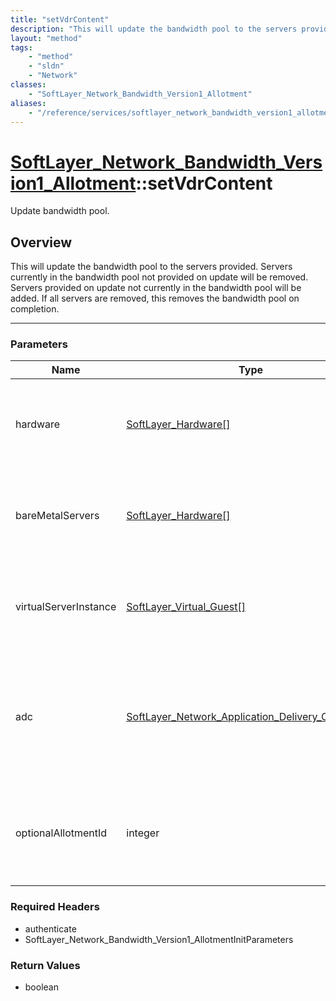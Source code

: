 ```yaml
---
title: "setVdrContent"
description: "This will update the bandwidth pool to the servers provided.  Servers currently in the bandwidth pool not provided on up... "
layout: "method"
tags:
    - "method"
    - "sldn"
    - "Network"
classes:
    - "SoftLayer_Network_Bandwidth_Version1_Allotment"
aliases:
    - "/reference/services/softlayer_network_bandwidth_version1_allotment/setVdrContent"
---
```

# [SoftLayer_Network_Bandwidth_Version1_Allotment](/reference/services/SoftLayer_Network_Bandwidth_Version1_Allotment)::setVdrContent


Update bandwidth pool.


## Overview 
This will update the bandwidth pool to the servers provided.  Servers currently in the bandwidth pool not provided on update will be removed. Servers provided on update not currently in the bandwidth pool will be added. If all servers are removed, this removes the bandwidth pool on completion. 

-----

### Parameters 
|Name | Type | Description |
| --- | --- | --- |
|hardware| <a href='/reference/datatypes/SoftLayer_Hardware'>SoftLayer_Hardware[] </a>| A collection of servers that will be used to set the bandwidth pool.|
|bareMetalServers| <a href='/reference/datatypes/SoftLayer_Hardware'>SoftLayer_Hardware[] </a>| A collection of bare metal servers that will be used to set the bandwidth pool.|
|virtualServerInstance| <a href='/reference/datatypes/SoftLayer_Virtual_Guest'>SoftLayer_Virtual_Guest[] </a>| A collection of virtual server that will be used to set the bandwidth pool.|
|adc| <a href='/reference/datatypes/SoftLayer_Network_Application_Delivery_Controller'>SoftLayer_Network_Application_Delivery_Controller[] </a>| A collection of application delivery controllers that will be used to set the bandwidth pool.|
|optionalAllotmentId| integer| The bandwidth pool to move the servers to.  Provided only for backwards compatibility.|


### Required Headers
* authenticate
* SoftLayer_Network_Bandwidth_Version1_AllotmentInitParameters


### Return Values
* boolean




